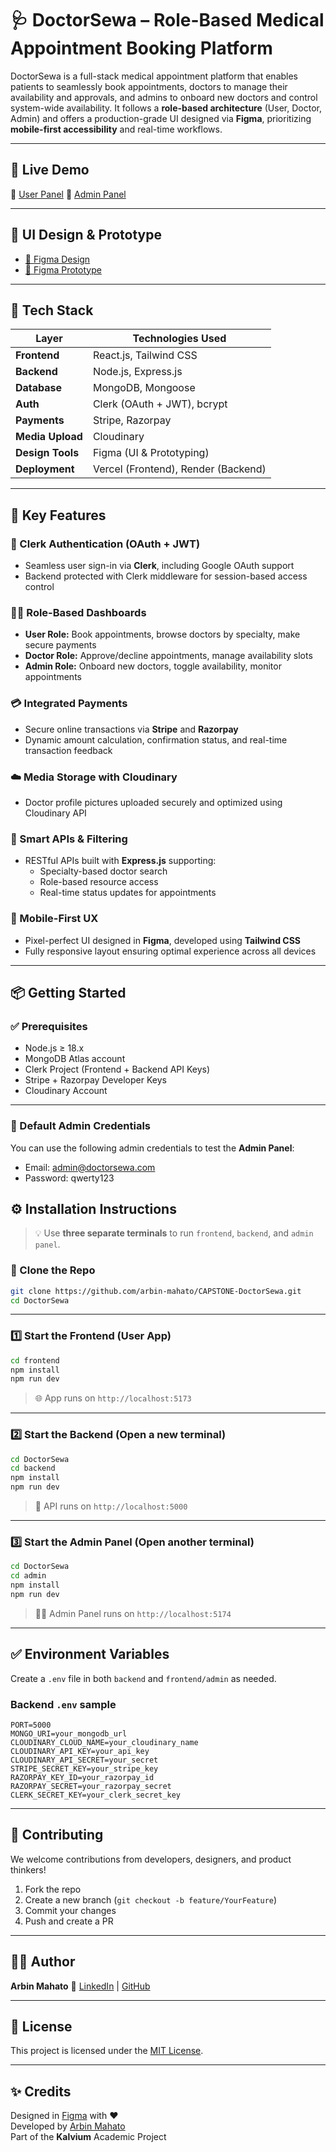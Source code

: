 # 🩺 DoctorSewa – Role-Based Medical Appointment Booking Platform

DoctorSewa is a full-stack medical appointment platform that enables patients to seamlessly book appointments, doctors to manage their availability and approvals, and admins to onboard new doctors and control system-wide availability. It follows a **role-based architecture** (User, Doctor, Admin) and offers a production-grade UI designed via **Figma**, prioritizing **mobile-first accessibility** and real-time workflows.

---

## 🚀 Live Demo

🔗 [User Panel](https://doctorsewa.vercel.app/)
🔗 [Admin Panel](https://admin-doctorsewa.vercel.app/)

---

## 🎨 UI Design & Prototype

- [📐 Figma Design](https://www.figma.com/design/pkVlIljjezVgGI9xEeB7kn/DoctorSewa---UI-Design?node-id=0-1&t=iST0Gy5onu1Imj88-1)
- [🔁 Figma Prototype](https://www.figma.com/proto/pkVlIljjezVgGI9xEeB7kn/DoctorSewa---UI-Design?node-id=0-1&t=iST0Gy5onu1Imj88-1)

---

## 🧠 Tech Stack

| Layer            | Technologies Used                   |
| ---------------- | ----------------------------------- |
| **Frontend**     | React.js, Tailwind CSS              |
| **Backend**      | Node.js, Express.js                 |
| **Database**     | MongoDB, Mongoose                   |
| **Auth**         | Clerk (OAuth + JWT), bcrypt         |
| **Payments**     | Stripe, Razorpay                    |
| **Media Upload** | Cloudinary                          |
| **Design Tools** | Figma (UI & Prototyping)            |
| **Deployment**   | Vercel (Frontend), Render (Backend) |

---

## 🌟 Key Features

### 🔐 Clerk Authentication (OAuth + JWT)

- Seamless user sign-in via **Clerk**, including Google OAuth support
- Backend protected with Clerk middleware for session-based access control

### 🧑‍⚕️ Role-Based Dashboards

- **User Role:** Book appointments, browse doctors by specialty, make secure payments
- **Doctor Role:** Approve/decline appointments, manage availability slots
- **Admin Role:** Onboard new doctors, toggle availability, monitor appointments

### 💳 Integrated Payments

- Secure online transactions via **Stripe** and **Razorpay**
- Dynamic amount calculation, confirmation status, and real-time transaction feedback

### ☁️ Media Storage with Cloudinary

- Doctor profile pictures uploaded securely and optimized using Cloudinary API

### 🧠 Smart APIs & Filtering

- RESTful APIs built with **Express.js** supporting:
  - Specialty-based doctor search
  - Role-based resource access
  - Real-time status updates for appointments

### 📱 Mobile-First UX

- Pixel-perfect UI designed in **Figma**, developed using **Tailwind CSS**
- Fully responsive layout ensuring optimal experience across all devices

---

## 📦 Getting Started

### ✅ Prerequisites

- Node.js ≥ 18.x
- MongoDB Atlas account
- Clerk Project (Frontend + Backend API Keys)
- Stripe + Razorpay Developer Keys
- Cloudinary Account

---

### 🔐 Default Admin Credentials

You can use the following admin credentials to test the **Admin Panel**:
- Email: admin@doctorsewa.com
- Password: qwerty123

## ⚙️ Installation Instructions

> 💡 Use **three separate terminals** to run `frontend`, `backend`, and `admin panel`.

### 📁 Clone the Repo

```bash
git clone https://github.com/arbin-mahato/CAPSTONE-DoctorSewa.git
cd DoctorSewa
```

---

### 1️⃣ Start the Frontend (User App)

```bash
cd frontend
npm install
npm run dev
```

> 🌐 App runs on `http://localhost:5173`

---

### 2️⃣ Start the Backend (Open a new terminal)

```bash
cd DoctorSewa
cd backend
npm install
npm run dev
```

> 🚀 API runs on `http://localhost:5000`

---

### 3️⃣ Start the Admin Panel (Open another terminal)

```bash
cd DoctorSewa
cd admin
npm install
npm run dev
```

> 🧑‍⚕️ Admin Panel runs on `http://localhost:5174`

---

## ✅ Environment Variables

Create a `.env` file in both `backend` and `frontend/admin` as needed.

### Backend `.env` sample

```env
PORT=5000
MONGO_URI=your_mongodb_url
CLOUDINARY_CLOUD_NAME=your_cloudinary_name
CLOUDINARY_API_KEY=your_api_key
CLOUDINARY_API_SECRET=your_secret
STRIPE_SECRET_KEY=your_stripe_key
RAZORPAY_KEY_ID=your_razorpay_id
RAZORPAY_SECRET=your_razorpay_secret
CLERK_SECRET_KEY=your_clerk_secret_key
```

---

## 🤝 Contributing

We welcome contributions from developers, designers, and product thinkers!

1. Fork the repo
2. Create a new branch (`git checkout -b feature/YourFeature`)
3. Commit your changes
4. Push and create a PR

---

## 👨‍💻 Author

**Arbin Mahato**
🔗 [LinkedIn](https://www.linkedin.com/in/arbin-mahato/) | [GitHub](https://github.com/arbin-mahato)

---

## 📄 License

This project is licensed under the [MIT License](LICENSE).

---

## ✨ Credits

Designed in [Figma](https://www.figma.com/design/pkVlIljjezVgGI9xEeB7kn/DoctorSewa---UI-Design) with ❤️  
Developed by [Arbin Mahato](https://github.com/arbin07)  
Part of the **Kalvium** Academic Project
